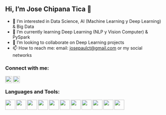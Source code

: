 ##   Hi, I’m Jose Chipana Tica 👋 


- 👀 I’m interested in Data Science, AI (Machine Learning y Deep Learning) & Big Data
- 🌱 I’m currently learning Deep Learning (NLP y Vision Computer) & PySpark 
- 💞️ I’m looking to collaborate on Deep Learning projects
- 📫 How to reach me: email: josepaulct@gmail.com or my social networks

### Connect with me:

<a href=https://www.linkedin.com/in/jchipana/>
<img align="left" alt="LinkedIn" width="22px" src="https://cdn.jsdelivr.net/npm/simple-icons@v3/icons/linkedin.svg" />
</a>

<a href=https://www.instagram.com/chipanajose/>
<img align="left" alt="Instagram" width="22px" src="https://cdn.jsdelivr.net/npm/simple-icons@v3/icons/instagram.svg" />
</a>

<br />

### Languages and Tools:

<img align="left" height="32" width="32" src="https://cdn.jsdelivr.net/npm/simple-icons@v4/icons/python.svg" />
<img align="left" height="32" width="32" src="https://cdn.jsdelivr.net/npm/simple-icons@v4/icons/java.svg" />
<img align="left" height="32" width="32" src="https://cdn.jsdelivr.net/npm/simple-icons@v4/icons/javascript.svg" />

<img align="left" height="32" width="32" src="https://cdn.jsdelivr.net/npm/simple-icons@v4/icons/tensorflow.svg" />
<img align="left" height="32" width="32" src="https://cdn.jsdelivr.net/npm/simple-icons@v4/icons/keras.svg" />
<img align="left" height="32" width="32" src="https://cdn.jsdelivr.net/npm/simple-icons@v4/icons/pytorch.svg" />

<img align="left" height="32" width="32" src="https://cdn.jsdelivr.net/npm/simple-icons@v4/icons/apachespark.svg" />

<img align="left" height="32" width="32" src="https://cdn.jsdelivr.net/npm/simple-icons@v4/icons/mysql.svg" />
<img align="left" height="32" width="32" src="https://cdn.jsdelivr.net/npm/simple-icons@v4/icons/mongodb.svg" />

<img align="left" height="32" width="32" src="https://cdn.jsdelivr.net/npm/simple-icons@v4/icons/android.svg" />
<img align="left" height="32" width="32" src="https://cdn.jsdelivr.net/npm/simple-icons@v4/icons/googlecloud.svg" />

<br />
<br />

